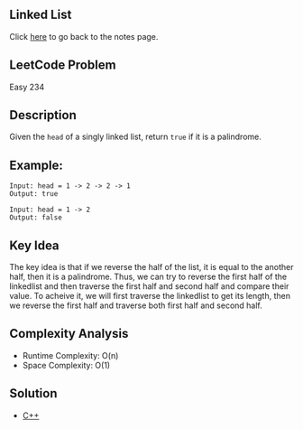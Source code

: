 ## Linked List
Click [here](../notes.md) to go back to the notes page.

## LeetCode Problem
Easy 234

## Description
Given the `head` of a singly linked list, return `true` if it is a palindrome.

## Example:
```
Input: head = 1 -> 2 -> 2 -> 1
Output: true

Input: head = 1 -> 2
Output: false
```

## Key Idea
The key idea is that if we reverse the half of the list, it is equal to the another half, then it is a palindrome. Thus, we can try to reverse the first half of the linkedlist and then traverse the first half and second half and compare their value. To acheive it, we will first traverse the linkedlist to get its length, then we reverse the first half and traverse both first half and second half.

## Complexity Analysis
- Runtime Complexity: O(n)
- Space Complexity: O(1)

## Solution
- [C++](solution.cpp)

